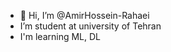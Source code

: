 - 👋 Hi, I’m @AmirHossein-Rahaei
-  I’m student at university of Tehran
-  I'm learning ML, DL


<!---
AmirHossein-Rahaei/AmirHossein-Rahaei is a ✨ special ✨ repository because its `README.md` (this file) appears on your GitHub profile.
You can click the Preview link to take a look at your changes.
--->
